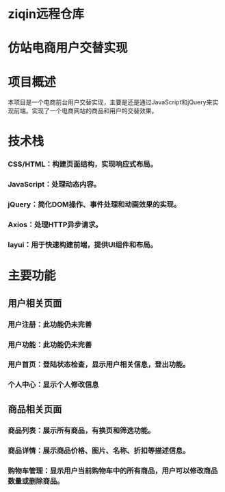 # ziqin远程仓库
# 仿站电商用户交替实现
# 项目概述
本项目是一个电商前台用户交替实现，主要是还是通过JavaScript和jQuery来实现前端。实现了一个电商网站的商品和用户的交替效果。
# 技术栈
### CSS/HTML：构建页面结构，实现响应式布局。
### JavaScript：处理动态内容。
### jQuery：简化DOM操作、事件处理和动画效果的实现。
### Axios：处理HTTP异步请求。
### layui：用于快速构建前端，提供UI组件和布局。
# 主要功能
## 用户相关页面
### 用户注册：此功能仍未完善
### 用户功能：此功能仍未完善
### 用户首页：登陆状态检查，显示用户相关信息，登出功能。
### 个人中心：显示个人修改信息
## 商品相关页面
### 商品列表：展示所有商品，有换页和筛选功能。
### 商品详情：展示商品价格、图片、名称、折扣等描述信息。
### 购物车管理：显示用户当前购物车中的所有商品，用户可以修改商品数量或删除商品。

